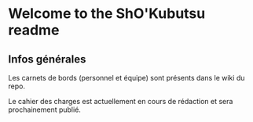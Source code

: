 # Welcome to the ShO'Kubutsu readme

## Infos générales
Les carnets de bords (personnel et équipe) sont présents dans le wiki du repo.

Le cahier des charges est actuellement en cours de rédaction et sera prochainement publié.